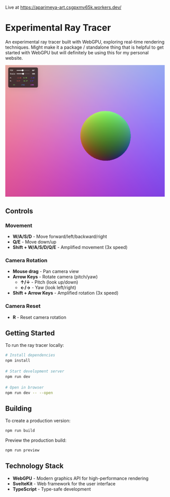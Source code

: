 Live at https://aparimeya-art.csgpxmv65k.workers.dev/

# Experimental Ray Tracer

An experimental ray tracer built with WebGPU, exploring real-time rendering techniques. Might make it a package / standalone thing that is helpful to get started with WebGPU but will definitely be using this for my personal website.

<!-- Add screenshot here -->

![Ray Tracer Screenshot](./screenshot.png)

## Controls

### Movement

- **W/A/S/D** - Move forward/left/backward/right
- **Q/E** - Move down/up
- **Shift + W/A/S/D/Q/E** - Amplified movement (3x speed)

### Camera Rotation

- **Mouse drag** - Pan camera view
- **Arrow Keys** - Rotate camera (pitch/yaw)
  - **↑/↓** - Pitch (look up/down)
  - **←/→** - Yaw (look left/right)
- **Shift + Arrow Keys** - Amplified rotation (3x speed)

### Camera Reset

- **R** - Reset camera rotation

## Getting Started

To run the ray tracer locally:

```bash
# Install dependencies
npm install

# Start development server
npm run dev

# Open in browser
npm run dev -- --open
```

## Building

To create a production version:

```bash
npm run build
```

Preview the production build:

```bash
npm run preview
```

## Technology Stack

- **WebGPU** - Modern graphics API for high-performance rendering
- **SvelteKit** - Web framework for the user interface
- **TypeScript** - Type-safe development
